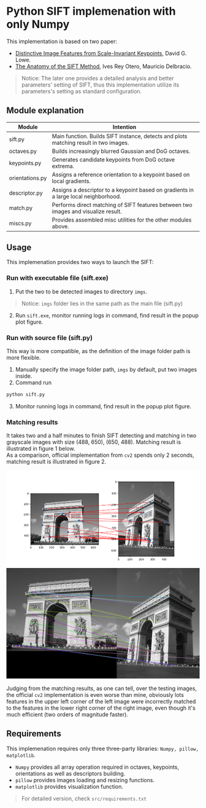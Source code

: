 # Python SIFT implemenation with only Numpy
This implementation is based on two paper:
- [Distinctive Image Features from Scale-Invariant Keypoints](https://www.cs.ubc.ca/~lowe/papers/ijcv04.pdf), David G. Lowe.
- [The Anatomy of the SIFT Method](http://www.ipol.im/pub/art/2014/82/article.pdf), Ives Rey Otero, Mauricio Delbracio.
> Notice: The later one provides a detailed analysis and better parameters' setting of SIFT, thus this implementation utilize 
its parameters's setting as standard configuration.


## Module explanation
| Module                   | Intention                                                                            |
|--------------------------|--------------------------------------------------------------------------------------|
| sift.py                  | Main function. Builds SIFT instance, detects and plots matching result in two images.|
| octaves.py               | Builds increasingly blurred Gaussian and DoG octaves.                                |
| keypoints.py             | Generates candidate keypoints from DoG octave extrema.                               |
| orientations.py          | Assigns a reference orientation to a keypoint based on local gradients.              |
| descriptor.py            | Assigns a descriptor to a keypoint based on gradients in a large local neighborhood. |
| match.py                 | Performs direct matching of SIFT features between two images and visualize result.   |
| miscs.py                 | Provides assembled misc utilities for the other modules above.                       |


## Usage
This implemenation provides two ways to launch the SIFT:

### Run with executable file (sift.exe)
1. Put the two to be detected images to directory ```imgs```.
> Notice: ```imgs``` folder lies in the same path as the main file (sift.py)
2. Run ```sift.exe```, monitor running logs in command, find result in the popup plot figure.

### Run with source file (sift.py)
This way is more compatible, as the definition of the image folder path is more flexible.
1. Manually specify the image folder path, ```imgs``` by default, put two images inside.
2. Command run
```bash
python sift.py
```
3. Monitor running logs in command, find result in the popup plot figure.


### Matching results
It takes two and a half minutes to finish SIFT detecting and matching in two grayscale images with size (488, 650), (650, 488).
Matching result is illustrated in figure 1 below. \
As a comparison, official implementation from ```cv2``` spends only 2 seconds, matching result is illustrated in figure 2.
<p align="center">
<img src="results/match_fig.png" width="800" alt="From scratch">
<img src="results/cv2_matching.png" width="600" alt="cv2">
</p>

Judging from the matching results, as one can tell, over the testing images, the official ```cv2``` implementation is even worse than mine, obviously lots features in the upper left corner of the left image were incorrectly matched to the features in the lower right corner of the right image, even though it's much efficient (two orders of magnitude faster).


## Requirements
This implemenation requires only three three-party libraries: ```Numpy, pillow, matplotlib```.
- ```Numpy``` provides all array operation required in octaves, keypoints, orientations as well as descriptors building.
- ```pillow``` provides images loading and resizing functions.
- ```matplotlib``` provides visualization function.
> For detailed version, check ```src/requirements.txt```
